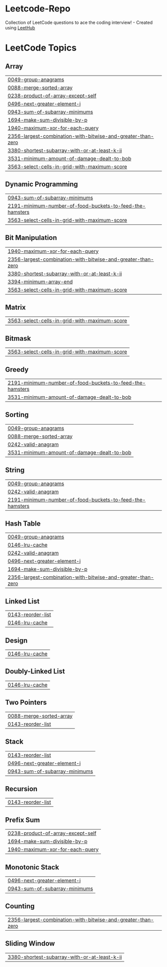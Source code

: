 # Leetcode-Repo
Collection of LeetCode questions to ace the coding interview! - Created using [LeetHub](https://github.com/QasimWani/LeetHub)

<!---LeetCode Topics Start-->
# LeetCode Topics
## Array
|  |
| ------- |
| [0049-group-anagrams](https://github.com/Anshul140/Leetcode-Repo/tree/master/0049-group-anagrams) |
| [0088-merge-sorted-array](https://github.com/Anshul140/Leetcode-Repo/tree/master/0088-merge-sorted-array) |
| [0238-product-of-array-except-self](https://github.com/Anshul140/Leetcode-Repo/tree/master/0238-product-of-array-except-self) |
| [0496-next-greater-element-i](https://github.com/Anshul140/Leetcode-Repo/tree/master/0496-next-greater-element-i) |
| [0943-sum-of-subarray-minimums](https://github.com/Anshul140/Leetcode-Repo/tree/master/0943-sum-of-subarray-minimums) |
| [1694-make-sum-divisible-by-p](https://github.com/Anshul140/Leetcode-Repo/tree/master/1694-make-sum-divisible-by-p) |
| [1940-maximum-xor-for-each-query](https://github.com/Anshul140/Leetcode-Repo/tree/master/1940-maximum-xor-for-each-query) |
| [2356-largest-combination-with-bitwise-and-greater-than-zero](https://github.com/Anshul140/Leetcode-Repo/tree/master/2356-largest-combination-with-bitwise-and-greater-than-zero) |
| [3380-shortest-subarray-with-or-at-least-k-ii](https://github.com/Anshul140/Leetcode-Repo/tree/master/3380-shortest-subarray-with-or-at-least-k-ii) |
| [3531-minimum-amount-of-damage-dealt-to-bob](https://github.com/Anshul140/Leetcode-Repo/tree/master/3531-minimum-amount-of-damage-dealt-to-bob) |
| [3563-select-cells-in-grid-with-maximum-score](https://github.com/Anshul140/Leetcode-Repo/tree/master/3563-select-cells-in-grid-with-maximum-score) |
## Dynamic Programming
|  |
| ------- |
| [0943-sum-of-subarray-minimums](https://github.com/Anshul140/Leetcode-Repo/tree/master/0943-sum-of-subarray-minimums) |
| [2191-minimum-number-of-food-buckets-to-feed-the-hamsters](https://github.com/Anshul140/Leetcode-Repo/tree/master/2191-minimum-number-of-food-buckets-to-feed-the-hamsters) |
| [3563-select-cells-in-grid-with-maximum-score](https://github.com/Anshul140/Leetcode-Repo/tree/master/3563-select-cells-in-grid-with-maximum-score) |
## Bit Manipulation
|  |
| ------- |
| [1940-maximum-xor-for-each-query](https://github.com/Anshul140/Leetcode-Repo/tree/master/1940-maximum-xor-for-each-query) |
| [2356-largest-combination-with-bitwise-and-greater-than-zero](https://github.com/Anshul140/Leetcode-Repo/tree/master/2356-largest-combination-with-bitwise-and-greater-than-zero) |
| [3380-shortest-subarray-with-or-at-least-k-ii](https://github.com/Anshul140/Leetcode-Repo/tree/master/3380-shortest-subarray-with-or-at-least-k-ii) |
| [3394-minimum-array-end](https://github.com/Anshul140/Leetcode-Repo/tree/master/3394-minimum-array-end) |
| [3563-select-cells-in-grid-with-maximum-score](https://github.com/Anshul140/Leetcode-Repo/tree/master/3563-select-cells-in-grid-with-maximum-score) |
## Matrix
|  |
| ------- |
| [3563-select-cells-in-grid-with-maximum-score](https://github.com/Anshul140/Leetcode-Repo/tree/master/3563-select-cells-in-grid-with-maximum-score) |
## Bitmask
|  |
| ------- |
| [3563-select-cells-in-grid-with-maximum-score](https://github.com/Anshul140/Leetcode-Repo/tree/master/3563-select-cells-in-grid-with-maximum-score) |
## Greedy
|  |
| ------- |
| [2191-minimum-number-of-food-buckets-to-feed-the-hamsters](https://github.com/Anshul140/Leetcode-Repo/tree/master/2191-minimum-number-of-food-buckets-to-feed-the-hamsters) |
| [3531-minimum-amount-of-damage-dealt-to-bob](https://github.com/Anshul140/Leetcode-Repo/tree/master/3531-minimum-amount-of-damage-dealt-to-bob) |
## Sorting
|  |
| ------- |
| [0049-group-anagrams](https://github.com/Anshul140/Leetcode-Repo/tree/master/0049-group-anagrams) |
| [0088-merge-sorted-array](https://github.com/Anshul140/Leetcode-Repo/tree/master/0088-merge-sorted-array) |
| [0242-valid-anagram](https://github.com/Anshul140/Leetcode-Repo/tree/master/0242-valid-anagram) |
| [3531-minimum-amount-of-damage-dealt-to-bob](https://github.com/Anshul140/Leetcode-Repo/tree/master/3531-minimum-amount-of-damage-dealt-to-bob) |
## String
|  |
| ------- |
| [0049-group-anagrams](https://github.com/Anshul140/Leetcode-Repo/tree/master/0049-group-anagrams) |
| [0242-valid-anagram](https://github.com/Anshul140/Leetcode-Repo/tree/master/0242-valid-anagram) |
| [2191-minimum-number-of-food-buckets-to-feed-the-hamsters](https://github.com/Anshul140/Leetcode-Repo/tree/master/2191-minimum-number-of-food-buckets-to-feed-the-hamsters) |
## Hash Table
|  |
| ------- |
| [0049-group-anagrams](https://github.com/Anshul140/Leetcode-Repo/tree/master/0049-group-anagrams) |
| [0146-lru-cache](https://github.com/Anshul140/Leetcode-Repo/tree/master/0146-lru-cache) |
| [0242-valid-anagram](https://github.com/Anshul140/Leetcode-Repo/tree/master/0242-valid-anagram) |
| [0496-next-greater-element-i](https://github.com/Anshul140/Leetcode-Repo/tree/master/0496-next-greater-element-i) |
| [1694-make-sum-divisible-by-p](https://github.com/Anshul140/Leetcode-Repo/tree/master/1694-make-sum-divisible-by-p) |
| [2356-largest-combination-with-bitwise-and-greater-than-zero](https://github.com/Anshul140/Leetcode-Repo/tree/master/2356-largest-combination-with-bitwise-and-greater-than-zero) |
## Linked List
|  |
| ------- |
| [0143-reorder-list](https://github.com/Anshul140/Leetcode-Repo/tree/master/0143-reorder-list) |
| [0146-lru-cache](https://github.com/Anshul140/Leetcode-Repo/tree/master/0146-lru-cache) |
## Design
|  |
| ------- |
| [0146-lru-cache](https://github.com/Anshul140/Leetcode-Repo/tree/master/0146-lru-cache) |
## Doubly-Linked List
|  |
| ------- |
| [0146-lru-cache](https://github.com/Anshul140/Leetcode-Repo/tree/master/0146-lru-cache) |
## Two Pointers
|  |
| ------- |
| [0088-merge-sorted-array](https://github.com/Anshul140/Leetcode-Repo/tree/master/0088-merge-sorted-array) |
| [0143-reorder-list](https://github.com/Anshul140/Leetcode-Repo/tree/master/0143-reorder-list) |
## Stack
|  |
| ------- |
| [0143-reorder-list](https://github.com/Anshul140/Leetcode-Repo/tree/master/0143-reorder-list) |
| [0496-next-greater-element-i](https://github.com/Anshul140/Leetcode-Repo/tree/master/0496-next-greater-element-i) |
| [0943-sum-of-subarray-minimums](https://github.com/Anshul140/Leetcode-Repo/tree/master/0943-sum-of-subarray-minimums) |
## Recursion
|  |
| ------- |
| [0143-reorder-list](https://github.com/Anshul140/Leetcode-Repo/tree/master/0143-reorder-list) |
## Prefix Sum
|  |
| ------- |
| [0238-product-of-array-except-self](https://github.com/Anshul140/Leetcode-Repo/tree/master/0238-product-of-array-except-self) |
| [1694-make-sum-divisible-by-p](https://github.com/Anshul140/Leetcode-Repo/tree/master/1694-make-sum-divisible-by-p) |
| [1940-maximum-xor-for-each-query](https://github.com/Anshul140/Leetcode-Repo/tree/master/1940-maximum-xor-for-each-query) |
## Monotonic Stack
|  |
| ------- |
| [0496-next-greater-element-i](https://github.com/Anshul140/Leetcode-Repo/tree/master/0496-next-greater-element-i) |
| [0943-sum-of-subarray-minimums](https://github.com/Anshul140/Leetcode-Repo/tree/master/0943-sum-of-subarray-minimums) |
## Counting
|  |
| ------- |
| [2356-largest-combination-with-bitwise-and-greater-than-zero](https://github.com/Anshul140/Leetcode-Repo/tree/master/2356-largest-combination-with-bitwise-and-greater-than-zero) |
## Sliding Window
|  |
| ------- |
| [3380-shortest-subarray-with-or-at-least-k-ii](https://github.com/Anshul140/Leetcode-Repo/tree/master/3380-shortest-subarray-with-or-at-least-k-ii) |
<!---LeetCode Topics End-->